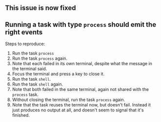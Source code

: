 ## This issue is now fixed

## Running a task with type `process` should emit the right events

Steps to reproduce:

1. Run the task `process`
1. Run the task `process` again.
1. Note that each failed in its own terminal, despite what the message in the terminal said.
1. Focus the terminal and press a key to close it.
1. Run the task `shell`.
1. Run the task `shell` again.
1. Note that both failed in the same terminal, again not shared with the `process` task.
1. Without closing the terminal, run the task `process` again.
1. Note that the task reuses the terminal now, but doesn't fail. Instead it just produces no output at all, and doesn't seem to signal that it's finished.
